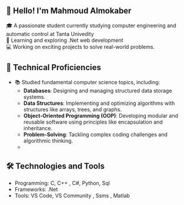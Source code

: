 ## 👋 Hello! I'm Mahmoud Almokaber
🎓 A passionate student currently studying computer engineering and automatic control at Tanta Univedity  
🌱 Learning and exploring .Net web development  
💻 Working on exciting projects to solve real-world problems.  
## 📝 Technical Proficiencies 
- 📚 Studied fundamental computer science topics, including:  
  - **Databases**: Designing and managing structured data storage systems.  
  - **Data Structures**: Implementing and optimizing algorithms with structures like arrays, trees, and graphs.  
  - **Object-Oriented Programming (OOP)**: Developing modular and reusable software using principles like encapsulation and inheritance.  
  - **Problem-Solving**: Tackling complex coding challenges and algorithmic thinking.
  - 
## 🛠️ Technologies and Tools
- Programming: C, C++ , C#, Python, Sql  
- Frameworks: .Net 
- Tools:  VS Code, VS Community , Ssms , Matlab
